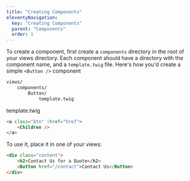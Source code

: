 ```yaml
---
title: "Creating Components"
eleventyNavigation:
  key: "Creating Components"
  parent: "Components"
  order: 1
---
```


To create a component, first create a `components` directory in the root of your views directory. Each component should have a directory with the component name, and a `template.twig` file. Here's how you'd create a simple `<Button />` component

```txt
views/
    components/
        Button/
            template.twig
```

template.twig
```html
<a class="btn" :href="href">
    <Children />
</a>
```

To use it, place it in one of your views:

```html
<div class="content">
    <h2>Contact Us for a Quote</h2>
    <Button href="/contact">Contact Us</Button>
</div>
```